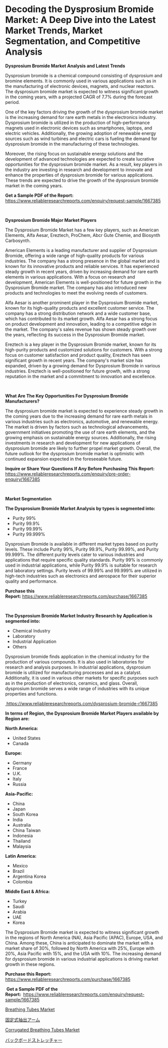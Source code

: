 <p><h1>Decoding the Dysprosium Bromide Market: A Deep Dive into the Latest Market Trends, Market Segmentation, and Competitive Analysis</h1></p><p><strong>Dysprosium Bromide Market Analysis and Latest Trends</strong></p>
<p><p>Dysprosium bromide is a chemical compound consisting of dysprosium and bromine elements. It is commonly used in various applications such as in the manufacturing of electronic devices, magnets, and nuclear reactors. The dysprosium bromide market is expected to witness significant growth in the coming years, with a projected CAGR of 7.7% during the forecast period.</p><p>One of the key factors driving the growth of the dysprosium bromide market is the increasing demand for rare earth metals in the electronics industry. Dysprosium bromide is utilized in the production of high-performance magnets used in electronic devices such as smartphones, laptops, and electric vehicles. Additionally, the growing adoption of renewable energy sources such as wind turbines and electric cars is fueling the demand for dysprosium bromide in the manufacturing of these technologies.</p><p>Moreover, the rising focus on sustainable energy solutions and the development of advanced technologies are expected to create lucrative opportunities for the dysprosium bromide market. As a result, key players in the industry are investing in research and development to innovate and enhance the properties of dysprosium bromide for various applications. These trends are expected to drive the growth of the dysprosium bromide market in the coming years.</p></p>
<p><strong>Get a Sample PDF of the Report:&nbsp;</strong> <a href="https://www.reliableresearchreports.com/enquiry/request-sample/1667385">https://www.reliableresearchreports.com/enquiry/request-sample/1667385</a></p>
<p>&nbsp;</p>
<p><strong>Dysprosium Bromide Major Market Players</strong></p>
<p><p>The Dysprosium Bromide Market has a few key players, such as American Elements, Alfa Aesar, Ereztech, ProChem, Abcr Gute Chemie, and Biosynth Carbosynth.</p><p>American Elements is a leading manufacturer and supplier of Dysprosium Bromide, offering a wide range of high-quality products for various industries. The company has a strong presence in the global market and is known for its innovative products and reliable services. It has experienced steady growth in recent years, driven by increasing demand for rare earth elements in various applications. With a focus on research and development, American Elements is well-positioned for future growth in the Dysprosium Bromide market. The company has also introduced new products and technologies to meet the evolving needs of customers.</p><p>Alfa Aesar is another prominent player in the Dysprosium Bromide market, known for its high-quality products and excellent customer service. The company has a strong distribution network and a wide customer base, which has contributed to its market growth. Alfa Aesar has a strong focus on product development and innovation, leading to a competitive edge in the market. The company's sales revenue has shown steady growth over the years, reflecting its success in the Dysprosium Bromide market.</p><p>Ereztech is a key player in the Dysprosium Bromide market, known for its high-purity products and customized solutions for customers. With a strong focus on customer satisfaction and product quality, Ereztech has seen significant growth in recent years. The company's market size has expanded, driven by a growing demand for Dysprosium Bromide in various industries. Ereztech is well-positioned for future growth, with a strong reputation in the market and a commitment to innovation and excellence.</p></p>
<p>&nbsp;</p>
<p><strong>What Are The Key Opportunities For Dysprosium Bromide Manufacturers?</strong></p>
<p><p>The dysprosium bromide market is expected to experience steady growth in the coming years due to the increasing demand for rare earth metals in various industries such as electronics, automotive, and renewable energy. The market is driven by factors such as technological advancements, government initiatives promoting the use of rare earth elements, and the growing emphasis on sustainable energy sources. Additionally, the rising investments in research and development for new applications of dysprosium bromide are likely to further propel market growth. Overall, the future outlook for the dysprosium bromide market is optimistic with continued expansion expected in the foreseeable future.</p></p>
<p><strong>Inquire or Share Your Questions If Any Before Purchasing This Report:</strong> <a href="https://www.reliableresearchreports.com/enquiry/pre-order-enquiry/1667385">https://www.reliableresearchreports.com/enquiry/pre-order-enquiry/1667385</a></p>
<p>&nbsp;</p>
<p><strong>Market Segmentation</strong></p>
<p><strong>The Dysprosium Bromide Market Analysis by types is segmented into:</strong></p>
<p><ul><li>Purity 99%</li><li>Purity 99.9%</li><li>Purity 99.99%</li><li>Purity 99.999%</li></ul></p>
<p><p>Dysprosium Bromide is available in different market types based on purity levels. These include Purity 99%, Purity 99.9%, Purity 99.99%, and Purity 99.999%. The different purity levels cater to various industries and applications that require specific quality standards. Purity 99% is commonly used in industrial applications, while Purity 99.9% is suitable for research and laboratory settings. Purity levels of 99.99% and 99.999% are utilized in high-tech industries such as electronics and aerospace for their superior quality and performance.</p></p>
<p><strong>Purchase this Report:&nbsp;</strong><a href="https://www.reliableresearchreports.com/purchase/1667385">https://www.reliableresearchreports.com/purchase/1667385</a></p>
<p>&nbsp;</p>
<p><strong>The Dysprosium Bromide Market Industry Research by Application is segmented into:</strong></p>
<p><ul><li>Chemical Industry</li><li>Laboratory</li><li>Industrial Application</li><li>Others</li></ul></p>
<p><p>Dysprosium bromide finds application in the chemical industry for the production of various compounds. It is also used in laboratories for research and analysis purposes. In industrial applications, dysprosium bromide is utilized for manufacturing processes and as a catalyst. Additionally, it is used in various other markets for specific purposes such as in the production of electronics, ceramics, and glass. Overall, dysprosium bromide serves a wide range of industries with its unique properties and functions.</p></p>
<p><a href="https://www.reliableresearchreports.com/dysprosium-bromide-r1667385">&nbsp;https://www.reliableresearchreports.com/dysprosium-bromide-r1667385</a></p>
<p><strong>In terms of Region, the Dysprosium Bromide Market Players available by Region are:</strong></p>
<p>
    <p> <strong> North America: </strong>
        <ul>
            <li>United States</li>
            <li>Canada</li>
        </ul>
        </p> 
    <p> <strong> Europe: </strong>
        <ul>
            <li>Germany</li>
            <li>France</li>
            <li>U.K.</li>
            <li>Italy</li>
            <li>Russia</li>
        </ul>
        </p> 
    <p> <strong> Asia-Pacific: </strong>
        <ul>
            <li>China</li>
            <li>Japan</li>
            <li>South Korea</li>
            <li>India</li>
            <li>Australia</li>
            <li>China Taiwan</li>
            <li>Indonesia</li>
            <li>Thailand</li>
            <li>Malaysia</li>
        </ul>
        </p> 
    <p> <strong> Latin America: </strong>
        <ul>
            <li>Mexico</li>
            <li>Brazil</li>
            <li>Argentina Korea</li>
            <li>Colombia</li>
        </ul>
        </p> 
    <p> <strong> Middle East & Africa: </strong>
        <ul>
            <li>Turkey</li>
            <li>Saudi</li>
            <li>Arabia</li>
            <li>UAE</li>
            <li>Korea</li>
        </ul>
    </p>
    </p>
<p><p>The Dysprosium Bromide market is expected to witness significant growth in the regions of North America (NA), Asia Pacific (APAC), Europe, USA, and China. Among these, China is anticipated to dominate the market with a market share of 30%, followed by North America with 25%, Europe with 20%, Asia Pacific with 15%, and the USA with 10%. The increasing demand for dysprosium bromide in various industrial applications is driving market growth in these regions.</p></p>
<p><strong>Purchase this Report: </strong><a href="https://www.reliableresearchreports.com/purchase/1667385">https://www.reliableresearchreports.com/purchase/1667385</a></p>
<p>&nbsp;<strong>Get a Sample PDF of the Report:&nbsp;&nbsp;</strong><a href="https://www.reliableresearchreports.com/enquiry/request-sample/1667385">https://www.reliableresearchreports.com/enquiry/request-sample/1667385</a></p>
<p><strong></strong></p>
<p><p><a href="https://github.com/itulahketika112/Market-Research-Report-List-1/blob/main/breathing-tubes-market.md">Breathing Tubes Market</a></p><p><a href="https://github.com/decker5351/Market-Research-Report-List-2/blob/main/5248535174159.md">固定式抽出アーム</a></p><p><a href="https://github.com/NorbertYates/Market-Research-Report-List-5/blob/main/corrugated-breathing-tubes-market.md">Corrugated Breathing Tubes Market</a></p><p><a href="https://github.com/KaydenJohns1964/Market-Research-Report-List-2/blob/main/3738001174158.md">バックボードストレッチャー</a></p></p>
